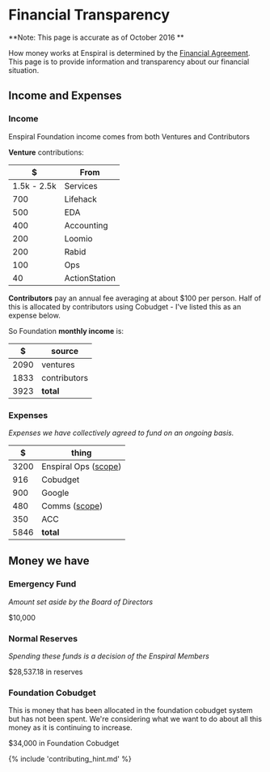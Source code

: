 # Financial Transparency

**Note: This page is accurate as of October 2016 **

How money works at Enspiral is determined by the [Financial Agreement](http://handbook.enspiral.com/financial_agreement.html). This page is to provide information and transparency about our financial situation.
## Income and Expenses

### Income
Enspiral Foundation income comes from both Ventures and Contributors

__Venture__ contributions:

| $ | From |
|---|---|
| 1.5k - 2.5k | Services |
| 700 | Lifehack |
| 500 | EDA |
| 400 | Accounting |
| 200 | Loomio |
| 200  | Rabid |
| 100 | Ops |
| 40  | ActionStation |

__Contributors__ pay an annual fee averaging at about $100 per person. Half of this is allocated by contributors using Cobudget - I've listed this as an expense below.

So Foundation __monthly income__ is:

| $ | source |
|---|---|
| 2090 | ventures |
| 1833 | contributors |
| 3923 | __total__ |

### Expenses

*Expenses we have collectively agreed to fund on an ongoing basis.*

| $ | thing |
|---|---|
| 3200 | Enspiral Ops ([scope](ops-scope.html))|
| 916 | Cobudget |
| 900 | Google |
| 480 | Comms ([scope](comms-role.html)) |
| 350 | ACC |
| 5846 | __total__ |

## Money we have

### Emergency Fund
*Amount set aside by the Board of Directors*

$10,000

### Normal Reserves
*Spending these funds is a decision of the Enspiral Members*

$28,537.18 in reserves

### Foundation Cobudget
This is money that has been allocated in the foundation cobudget system but has not been spent. We're considering what we want to do about all this money as it is continuing to increase.

$34,000 in Foundation Cobudget

{% include 'contributing_hint.md' %}
